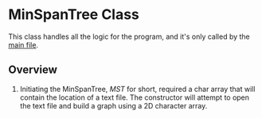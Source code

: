 # MinSpanTree Class
This class handles all the logic for the program, and it's only called by the [main file](../main.cpp).

## Overview
1. Initiating the MinSpanTree, _MST_ for short, required a char array that will contain the location of a text file. The constructor will attempt to open the text file and build a graph using a 2D character array.